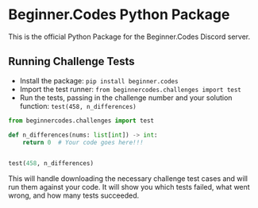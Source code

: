 # Beginner.Codes Python Package

This is the official Python Package for the Beginner.Codes Discord server.

## Running Challenge Tests

- Install the package: `pip install beginner.codes`
- Import the test runner: `from beginnercodes.challenges import test`
- Run the tests, passing in the challenge number and your solution function: `test(458, n_differences)`
```python
from beginnercodes.challenges import test

def n_differences(nums: list[int]) -> int:
    return 0  # Your code goes here!!!


test(458, n_differences)
```
This will handle downloading the necessary challenge test cases and will run them against your code. It will show you which tests failed, what went wrong, and how many tests succeeded.

